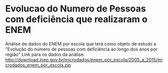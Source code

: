 # Evolucao do Numero de Pessoas com deficiência que realizaram o ENEM
Análise de dados do ENEM por escola que terá como objeto de estudo a "Evolução do número de pessoas com deficiência ao longo dos anos por região"
Link para os dados da análise: http://download.inep.gov.br/microdados/enem_por_escola/2005_a_2015/microdados_enem_por_escola.zip

